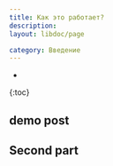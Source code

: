 ```yaml
---
title: Как это работает?
description: 
layout: libdoc/page

category: Введение
---
```

* 
{:toc}

## demo post

## Second part
